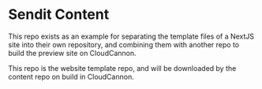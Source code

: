 # Sendit Content

This repo exists as an example for separating the template files of a NextJS site into their own repository, and combining them with another repo to build the preview site on CloudCannon.

This repo is the website template repo, and will be downloaded by the content repo on build in CloudCannon.
